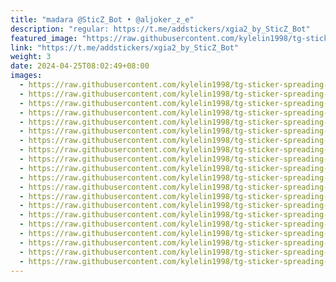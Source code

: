 ```yaml
---
title: "madara @SticZ_Bot • @aljoker_z_e"
description: "regular: https://t.me/addstickers/xgia2_by_SticZ_Bot"
featured_image: "https://raw.githubusercontent.com/kylelin1998/tg-sticker-spreading-worldwide-images/main/img/6c7b2a2f-b8db-45d5-b180-283890c05784.jpg"
link: "https://t.me/addstickers/xgia2_by_SticZ_Bot"
weight: 3
date: 2024-04-25T08:02:49+08:00
images:
  - https://raw.githubusercontent.com/kylelin1998/tg-sticker-spreading-worldwide-images/main/img/6c7b2a2f-b8db-45d5-b180-283890c05784.jpg
  - https://raw.githubusercontent.com/kylelin1998/tg-sticker-spreading-worldwide-images/main/img/76ae5053-3865-4a17-b7df-8af3b201002a.jpg
  - https://raw.githubusercontent.com/kylelin1998/tg-sticker-spreading-worldwide-images/main/img/78b5da31-6626-4d68-832a-e1c32a29f386.jpg
  - https://raw.githubusercontent.com/kylelin1998/tg-sticker-spreading-worldwide-images/main/img/b2e39a78-fef1-46e3-8f40-7bcb1c8aea00.jpg
  - https://raw.githubusercontent.com/kylelin1998/tg-sticker-spreading-worldwide-images/main/img/9644f967-b7b5-4f9f-bf81-1f782e81b6b3.jpg
  - https://raw.githubusercontent.com/kylelin1998/tg-sticker-spreading-worldwide-images/main/img/22b50f62-2ad6-4b4a-9c99-ce92efd59ff9.jpg
  - https://raw.githubusercontent.com/kylelin1998/tg-sticker-spreading-worldwide-images/main/img/fc83bcf1-1e3a-46e6-9223-7e4da2d6f62b.jpg
  - https://raw.githubusercontent.com/kylelin1998/tg-sticker-spreading-worldwide-images/main/img/618bba5a-f2cf-40a6-84b0-63924de7a72c.jpg
  - https://raw.githubusercontent.com/kylelin1998/tg-sticker-spreading-worldwide-images/main/img/57a81e76-65c0-4bb6-bfd2-ae75ec969ff9.jpg
  - https://raw.githubusercontent.com/kylelin1998/tg-sticker-spreading-worldwide-images/main/img/6c8af4ba-7e38-4f8e-bc72-33cadf9e833f.jpg
  - https://raw.githubusercontent.com/kylelin1998/tg-sticker-spreading-worldwide-images/main/img/b72fbe7c-80d3-479b-a10e-41505a60aff7.jpg
  - https://raw.githubusercontent.com/kylelin1998/tg-sticker-spreading-worldwide-images/main/img/bbddfb99-ce85-479a-a04d-94e80543c2c9.jpg
  - https://raw.githubusercontent.com/kylelin1998/tg-sticker-spreading-worldwide-images/main/img/134754a0-d8d2-42dc-8528-f3217da2602a.jpg
  - https://raw.githubusercontent.com/kylelin1998/tg-sticker-spreading-worldwide-images/main/img/4bcfdf04-7990-4bd4-bf58-5e0a0bd8f656.jpg
  - https://raw.githubusercontent.com/kylelin1998/tg-sticker-spreading-worldwide-images/main/img/d3e55268-f29f-4f3c-a4fd-bf18c2d551c9.jpg
  - https://raw.githubusercontent.com/kylelin1998/tg-sticker-spreading-worldwide-images/main/img/54fec5d3-7bbb-41aa-81e4-e1aa2e92b300.jpg
  - https://raw.githubusercontent.com/kylelin1998/tg-sticker-spreading-worldwide-images/main/img/3bffdc46-7c99-4f59-90d1-c14724a4eecd.jpg
  - https://raw.githubusercontent.com/kylelin1998/tg-sticker-spreading-worldwide-images/main/img/0e7324b4-5643-449c-8a60-aa48e1efb5d2.jpg
  - https://raw.githubusercontent.com/kylelin1998/tg-sticker-spreading-worldwide-images/main/img/e598b881-9117-44e9-a66f-9064ef025409.jpg
  - https://raw.githubusercontent.com/kylelin1998/tg-sticker-spreading-worldwide-images/main/img/828be3bc-33c1-48de-9b49-8251bd86f7fc.jpg
---
```

